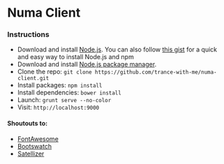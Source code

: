 # Numa Client

### Instructions
* Download and install [Node.js](http://www.nodejs.org/download/). You can also follow [this gist](https://gist.github.com/isaacs/579814) for a quick and easy way to install Node.js and npm
* Download and install [Node.js package manager](https://github.com/npm/npm).
* Clone the repo: `git clone https://github.com/trance-with-me/numa-client.git`
* Install packages: `npm install`
* Install dependencies: `bower install`
* Launch: `grunt serve --no-color`
* Visit: `http://localhost:9000`

#### Shoutouts to:
* [FontAwesome](https://github.com/FortAwesome/Font-Awesome)
* [Bootswatch](https://github.com/thomaspark/bootswatch/)
* [Satellizer](https://github.com/sahat/satellizer/)

